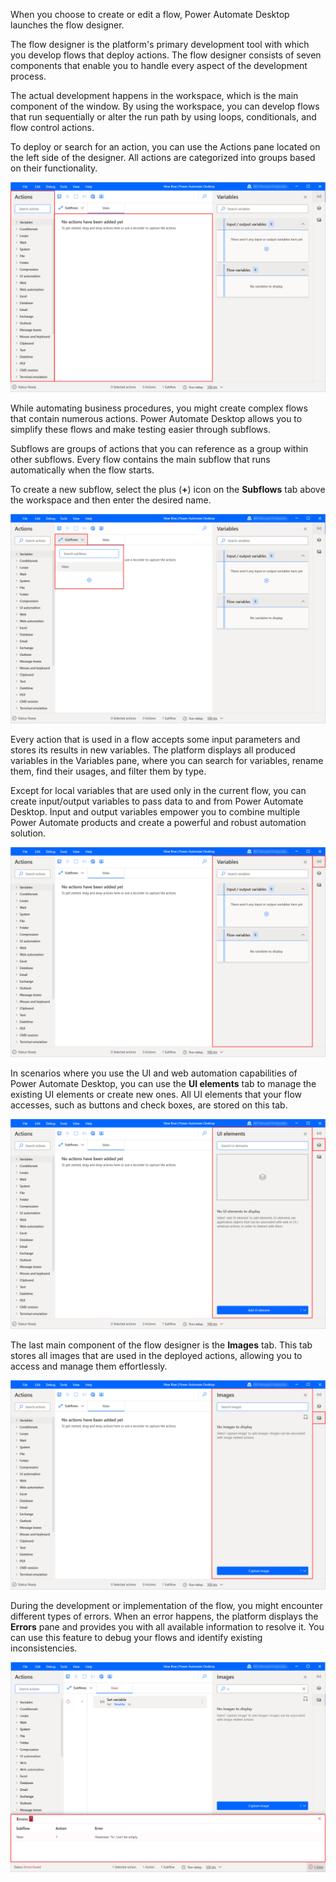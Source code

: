 When you choose to create or edit a flow, Power Automate Desktop launches the flow designer. 

The flow designer is the platform's primary development tool with which you develop flows that deploy actions. The flow designer consists of seven components that enable you to handle every aspect of the development process.

The actual development happens in the workspace, which is the main component of the window. By using the workspace, you can develop flows that run sequentially or alter the run path by using loops, conditionals, and flow control actions.

To deploy or search for an action, you can use the Actions pane located on the left side of the designer. All actions are categorized into groups based on their functionality. 

![The Actions pane and the workspace.](..\media\flow-designer-workspace-actions-pane.png)

While automating business procedures, you might create complex flows that contain numerous actions. Power Automate Desktop allows you to simplify these flows and make testing easier through subflows. 

Subflows are groups of actions that you can reference as a group within other subflows. Every flow contains the main subflow that runs automatically when the flow starts.

To create a new subflow, select the plus (**+**) icon on the **Subflows** tab above the workspace and then enter the desired name.

![The subflows dialog box.](..\media\flow-designer-subflows.png)

Every action that is used in a flow accepts some input parameters and stores its results in new variables. The platform displays all produced variables in the Variables pane, where you can search for variables, rename them, find their usages, and filter them by type.

Except for local variables that are used only in the current flow, you can create input/output variables to pass data to and from Power Automate Desktop. Input and output variables empower you to combine multiple Power Automate products and create a powerful and robust automation solution. 

![The Variables pane in the flow designer.](..\media\flow-designer-variables-pane.png)

In scenarios where you use the UI and web automation capabilities of Power Automate Desktop, you can use the **UI elements** tab to manage the existing UI elements or create new ones. All UI elements that your flow accesses, such as buttons and check boxes, are stored on this tab.

![The UI elements pane in the flow designer.](..\media\flow-designer-ui-elements-pane.png)

The last main component of the flow designer is the **Images** tab. This tab stores all images that are used in the deployed actions, allowing you to access and manage them effortlessly. 

![Images tab in the flow designer.](..\media\flow-designer-images-pane.png)

During the development or implementation of the flow, you might encounter different types of errors. When an error happens, the platform displays the **Errors** pane and provides you with all available information to resolve it. You can use this feature to debug your flows and identify existing inconsistencies. 

![Errors pane in the flow designer.](..\media\flow-designer-errors-pane.png)
